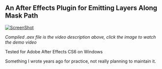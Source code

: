 ## An After Effects Plugin for Emitting Layers Along Mask Path

[![ScreenShot](https://img.youtube.com/vi/v7lefHGX6fQ/hqdefault.jpg)](https://youtu.be/v7lefHGX6fQ)

*Compiled .aex file is the video description above, click the image to watch the demo video*

Tested for Adobe After Effects CS6 on Windows

Something I wrote years ago for practice,
not really planning to maintain it.
